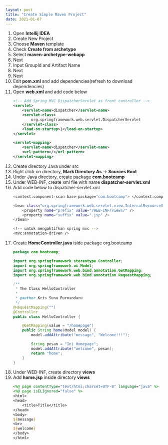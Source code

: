 ```yaml
---
layout: post
title: "Create Simple Maven Project"
date: 2021-01-07
---
```


1. Open **Intellij IDEA**
2. Create New Project
3. Choose **Maven** template
4. Check **Create from archetype**
5. Select **maven-archetype-webapp**
6. Next
7. Input GroupId and Artifact Name
8. Next
9. Next
10. Edit **pom.xml** and add dependencies(refresh to download dependencies)
11. Open **web.xml** and add code below
    ```xml
    <!-- Add Spring MVC DispatcherServlet as front controller -->
    <servlet>
        <servlet-name>dispatcher</servlet-name>
        <servlet-class>
            org.springframework.web.servlet.DispatcherServlet
        </servlet-class>
        <load-on-startup>1</load-on-startup>
    </servlet>

    <servlet-mapping>
        <servlet-name>dispatcher</servlet-name>
        <url-pattern>/</url-pattern>
    </servlet-mapping>
    ```
13. Create directory Java under src
14. Right click on directory, **Mark Directory As** -> **Sources Root**
15. Under Java directory, create package **com.bootcamp**
16. Under WEB-INF, create xml file with name **dispatcher-servlet.xml**
17. Add code below to dispatcher-servlet.xml
    ```sh
    <context:component-scan base-package="com.bootcamp"> </context:component-scan>

    <bean class="org.springframework.web.servlet.view.InternalResourceViewResolver">
        <property name="prefix" value="/WEB-INF/views/" />
        <property name="suffix" value=".jsp" />
    </bean>

    <!-- untuk mengaktifkan spring mvc -->
    <mvc:annotation-driven />
    ```
18. Create **HomeController.java** iside package org.bootcamp
    ```java
    package com.bootcamp;

    import org.springframework.stereotype.Controller;
    import org.springframework.ui.Model;
    import org.springframework.web.bind.annotation.GetMapping;
    import org.springframework.web.bind.annotation.RequestMapping;

    /**
     * The Class HelloController
     *
     * @author Kris Sunu Purnandaru
     */
    @RequestMapping("")
    @Controller
    public class HelloController {

        @GetMapping(value = "/homepage")
        public String home(Model model) {
            model.addAttribute("message", "Welcome!!!");

            String pesan = "Ini Homepage";
            model.addAttribute("welcome", pesan);
            return "home";
        }
    }
    ```
19. Under WEB-INF, create directory **views**
20. Add **home.jsp** inside directory **views**
    ```jsp
    <%@ page contentType="text/html;charset=UTF-8" language="java" %>
    <%@ page isELIgnored="false" %>
    <html>
    <head>
        <title>Title</title>
    </head>
    <body>
    ${message}
    <br>
    ${welcome}
    </body>
    </html>
    ```
